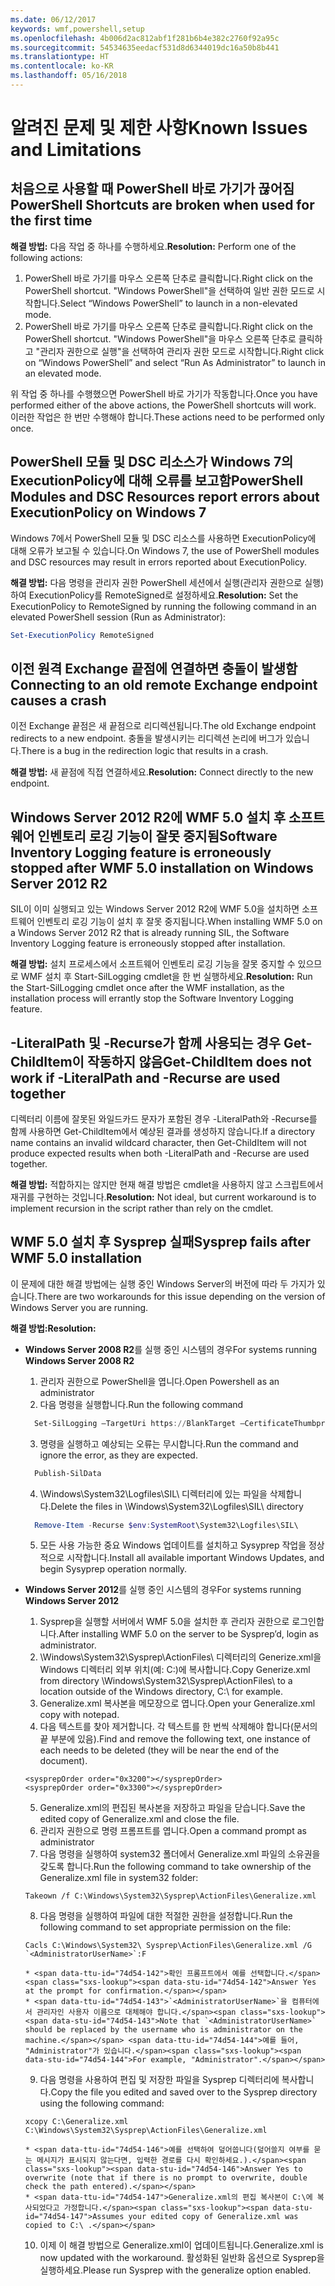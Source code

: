 ```yaml
---
ms.date: 06/12/2017
keywords: wmf,powershell,setup
ms.openlocfilehash: 4b006d2ac812abf1f281b6b4e382c2760f92a95c
ms.sourcegitcommit: 54534635eedacf531d8d6344019dc16a50b8b441
ms.translationtype: HT
ms.contentlocale: ko-KR
ms.lasthandoff: 05/16/2018
---
```

# <a name="known-issues-and-limitations"></a><span data-ttu-id="74d54-102">알려진 문제 및 제한 사항</span><span class="sxs-lookup"><span data-stu-id="74d54-102">Known Issues and Limitations</span></span>

<a name="powershell-shortcuts-are-broken-when-used-for-the-first-time"></a><span data-ttu-id="74d54-103">처음으로 사용할 때 PowerShell 바로 가기가 끊어짐</span><span class="sxs-lookup"><span data-stu-id="74d54-103">PowerShell Shortcuts are broken when used for the first time</span></span>
------------------------------------------------------------

<span data-ttu-id="74d54-104">**해결 방법:** 다음 작업 중 하나를 수행하세요.</span><span class="sxs-lookup"><span data-stu-id="74d54-104">**Resolution:** Perform one of the following actions:</span></span>

1.  <span data-ttu-id="74d54-105">PowerShell 바로 가기를 마우스 오른쪽 단추로 클릭합니다.</span><span class="sxs-lookup"><span data-stu-id="74d54-105">Right click on the PowerShell shortcut.</span></span> <span data-ttu-id="74d54-106">"Windows PowerShell"을 선택하여 일반 권한 모드로 시작합니다.</span><span class="sxs-lookup"><span data-stu-id="74d54-106">Select “Windows PowerShell” to launch in a non-elevated mode.</span></span>
2.  <span data-ttu-id="74d54-107">PowerShell 바로 가기를 마우스 오른쪽 단추로 클릭합니다.</span><span class="sxs-lookup"><span data-stu-id="74d54-107">Right click on the PowerShell shortcut.</span></span> <span data-ttu-id="74d54-108">"Windows PowerShell"을 마우스 오른쪽 단추로 클릭하고 "관리자 권한으로 실행"을 선택하여 관리자 권한 모드로 시작합니다.</span><span class="sxs-lookup"><span data-stu-id="74d54-108">Right click on “Windows PowerShell” and select “Run As Administrator” to launch in an elevated mode.</span></span>

<span data-ttu-id="74d54-109">위 작업 중 하나를 수행했으면 PowerShell 바로 가기가 작동합니다.</span><span class="sxs-lookup"><span data-stu-id="74d54-109">Once you have performed either of the above actions, the PowerShell shortcuts will work.</span></span> <span data-ttu-id="74d54-110">이러한 작업은 한 번만 수행해야 합니다.</span><span class="sxs-lookup"><span data-stu-id="74d54-110">These actions need to be performed only once.</span></span>


<a name="powershell-modules-and-dsc-resources-report-errors-about-executionpolicy-on-windows-7"></a><span data-ttu-id="74d54-111">PowerShell 모듈 및 DSC 리소스가 Windows 7의 ExecutionPolicy에 대해 오류를 보고함</span><span class="sxs-lookup"><span data-stu-id="74d54-111">PowerShell Modules and DSC Resources report errors about ExecutionPolicy on Windows 7</span></span>
-------------------------------------------------------------------------------------
<span data-ttu-id="74d54-112">Windows 7에서 PowerShell 모듈 및 DSC 리소스를 사용하면 ExecutionPolicy에 대해 오류가 보고될 수 있습니다.</span><span class="sxs-lookup"><span data-stu-id="74d54-112">On Windows 7, the use of PowerShell modules and DSC resources may result in errors reported about ExecutionPolicy.</span></span>

<span data-ttu-id="74d54-113">**해결 방법:** 다음 명령을 관리자 권한 PowerShell 세션에서 실행(관리자 권한으로 실행)하여 ExecutionPolicy를 RemoteSigned로 설정하세요.</span><span class="sxs-lookup"><span data-stu-id="74d54-113">**Resolution:** Set the ExecutionPolicy to RemoteSigned by running the following command in an elevated PowerShell session (Run as Administrator):</span></span>

```powershell
Set-ExecutionPolicy RemoteSigned
```

<a name="connecting-to-an-old-remote-exchange-endpoint-causes-a-crash"></a><span data-ttu-id="74d54-114">이전 원격 Exchange 끝점에 연결하면 충돌이 발생함</span><span class="sxs-lookup"><span data-stu-id="74d54-114">Connecting to an old remote Exchange endpoint causes a crash</span></span>
------------------------------------------------------------

<span data-ttu-id="74d54-115">이전 Exchange 끝점은 새 끝점으로 리디렉션됩니다.</span><span class="sxs-lookup"><span data-stu-id="74d54-115">The old Exchange endpoint redirects to a new endpoint.</span></span> <span data-ttu-id="74d54-116">충돌을 발생시키는 리디렉션 논리에 버그가 있습니다.</span><span class="sxs-lookup"><span data-stu-id="74d54-116">There is a bug in the redirection logic that results in a crash.</span></span>

<span data-ttu-id="74d54-117">**해결 방법:** 새 끝점에 직접 연결하세요.</span><span class="sxs-lookup"><span data-stu-id="74d54-117">**Resolution:** Connect directly to the new endpoint.</span></span>


<a name="software-inventory-logging-feature-is-erroneously-stopped-after-wmf-50-installation-on-windows-server-2012-r2"></a><span data-ttu-id="74d54-118">Windows Server 2012 R2에 WMF 5.0 설치 후 소프트웨어 인벤토리 로깅 기능이 잘못 중지됨</span><span class="sxs-lookup"><span data-stu-id="74d54-118">Software Inventory Logging feature is erroneously stopped after WMF 5.0 installation on Windows Server 2012 R2</span></span>
-------------------------------------------------------------------------------------------------------------

<span data-ttu-id="74d54-119">SIL이 이미 실행되고 있는 Windows Server 2012 R2에 WMF 5.0을 설치하면 소프트웨어 인벤토리 로깅 기능이 설치 후 잘못 중지됩니다.</span><span class="sxs-lookup"><span data-stu-id="74d54-119">When installing WMF 5.0 on a Windows Server 2012 R2 that is already running SIL, the Software Inventory Logging feature is erroneously stopped after installation.</span></span>

<span data-ttu-id="74d54-120">**해결 방법:** 설치 프로세스에서 소프트웨어 인벤토리 로깅 기능을 잘못 중지할 수 있으므로 WMF 설치 후 Start-SilLogging cmdlet을 한 번 실행하세요.</span><span class="sxs-lookup"><span data-stu-id="74d54-120">**Resolution:** Run the Start-SilLogging cmdlet once after the WMF installation, as the installation process will errantly stop the Software Inventory Logging feature.</span></span>

<a name="get-childitem-does-not-work-if--literalpath-and--recurse-are-used-together"></a><span data-ttu-id="74d54-121">-LiteralPath 및 -Recurse가 함께 사용되는 경우 Get-ChildItem이 작동하지 않음</span><span class="sxs-lookup"><span data-stu-id="74d54-121">Get-ChildItem does not work if -LiteralPath and -Recurse are used together</span></span>
--------------------------------------------------------------------------

<span data-ttu-id="74d54-122">디렉터리 이름에 잘못된 와일드카드 문자가 포함된 경우 -LiteralPath와 -Recurse를 함께 사용하면 Get-ChildItem에서 예상된 결과를 생성하지 않습니다.</span><span class="sxs-lookup"><span data-stu-id="74d54-122">If a directory name contains an invalid wildcard character, then Get-ChildItem will not produce expected results when both -LiteralPath and -Recurse are used together.</span></span>

<span data-ttu-id="74d54-123">**해결 방법:** 적합하지는 않지만 현재 해결 방법은 cmdlet을 사용하지 않고 스크립트에서 재귀를 구현하는 것입니다.</span><span class="sxs-lookup"><span data-stu-id="74d54-123">**Resolution:** Not ideal, but current workaround is to implement recursion in the script rather than rely on the cmdlet.</span></span>


<a name="sysprep-fails-after-wmf-50-installation"></a><span data-ttu-id="74d54-124">WMF 5.0 설치 후 Sysprep 실패</span><span class="sxs-lookup"><span data-stu-id="74d54-124">Sysprep fails after WMF 5.0 installation</span></span>
----------------------------------------

<span data-ttu-id="74d54-125">이 문제에 대한 해결 방법에는 실행 중인 Windows Server의 버전에 따라 두 가지가 있습니다.</span><span class="sxs-lookup"><span data-stu-id="74d54-125">There are two workarounds for this issue depending on the version of Windows Server you are running.</span></span>

<span data-ttu-id="74d54-126">**해결 방법:**</span><span class="sxs-lookup"><span data-stu-id="74d54-126">**Resolution:**</span></span>
- <span data-ttu-id="74d54-127">**Windows Server 2008 R2**를 실행 중인 시스템의 경우</span><span class="sxs-lookup"><span data-stu-id="74d54-127">For systems running **Windows Server 2008 R2**</span></span>
  1. <span data-ttu-id="74d54-128">관리자 권한으로 PowerShell을 엽니다.</span><span class="sxs-lookup"><span data-stu-id="74d54-128">Open Powershell as an administrator</span></span>
  2. <span data-ttu-id="74d54-129">다음 명령을 실행합니다.</span><span class="sxs-lookup"><span data-stu-id="74d54-129">Run the following command</span></span>

  ```powershell
    Set-SilLogging –TargetUri https://BlankTarget –CertificateThumbprint 0123456789
  ```
  3. <span data-ttu-id="74d54-130">명령을 실행하고 예상되는 오류는 무시합니다.</span><span class="sxs-lookup"><span data-stu-id="74d54-130">Run the command and ignore the error, as they are expected.</span></span>

  ```powershell
    Publish-SilData
   ```
  4. <span data-ttu-id="74d54-131">\Windows\System32\Logfiles\SIL\ 디렉터리에 있는 파일을 삭제합니다.</span><span class="sxs-lookup"><span data-stu-id="74d54-131">Delete the files in  \Windows\System32\Logfiles\SIL\ directory</span></span>

  ```powershell
    Remove-Item -Recurse $env:SystemRoot\System32\Logfiles\SIL\
  ```
  5. <span data-ttu-id="74d54-132">모든 사용 가능한 중요 Windows 업데이트를 설치하고 Sysyprep 작업을 정상적으로 시작합니다.</span><span class="sxs-lookup"><span data-stu-id="74d54-132">Install all available important Windows Updates, and begin Sysyprep operation normally.</span></span>

- <span data-ttu-id="74d54-133">**Windows Server 2012**를 실행 중인 시스템의 경우</span><span class="sxs-lookup"><span data-stu-id="74d54-133">For systems running **Windows Server 2012**</span></span>
  1.    <span data-ttu-id="74d54-134">Sysprep을 실행할 서버에서 WMF 5.0을 설치한 후 관리자 권한으로 로그인합니다.</span><span class="sxs-lookup"><span data-stu-id="74d54-134">After installing WMF 5.0 on the server to be Sysprep’d, login as administrator.</span></span>
  2.    <span data-ttu-id="74d54-135">\Windows\System32\Sysprep\ActionFiles\ 디렉터리의 Generize.xml을 Windows 디렉터리 외부 위치(예: C:\)에 복사합니다.</span><span class="sxs-lookup"><span data-stu-id="74d54-135">Copy Generize.xml from directory \Windows\System32\Sysprep\ActionFiles\ to a location outside of the Windows directory, C:\ for example.</span></span>
  3.    <span data-ttu-id="74d54-136">Generalize.xml 복사본을 메모장으로 엽니다.</span><span class="sxs-lookup"><span data-stu-id="74d54-136">Open your Generalize.xml copy with notepad.</span></span>
  4.    <span data-ttu-id="74d54-137">다음 텍스트를 찾아 제거합니다. 각 텍스트를 한 번씩 삭제해야 합니다(문서의 끝 부분에 있음).</span><span class="sxs-lookup"><span data-stu-id="74d54-137">Find and remove the following text, one instance of each needs to be deleted (they will be near the end of the document).</span></span>

    ```
    <sysprepOrder order="0x3200"></sysprepOrder>
    <sysprepOrder order="0x3300"></sysprepOrder>
    ```

  5.    <span data-ttu-id="74d54-138">Generalize.xml의 편집된 복사본을 저장하고 파일을 닫습니다.</span><span class="sxs-lookup"><span data-stu-id="74d54-138">Save the edited copy of Generalize.xml and close the file.</span></span>
  6.    <span data-ttu-id="74d54-139">관리자 권한으로 명령 프롬프트를 엽니다.</span><span class="sxs-lookup"><span data-stu-id="74d54-139">Open a command prompt as administrator</span></span>
  7.    <span data-ttu-id="74d54-140">다음 명령을 실행하여 system32 폴더에서 Generalize.xml 파일의 소유권을 갖도록 합니다.</span><span class="sxs-lookup"><span data-stu-id="74d54-140">Run the following command to take ownership of the Generalize.xml file in system32 folder:</span></span>

    ```
    Takeown /f C:\Windows\System32\Sysprep\ActionFiles\Generalize.xml
    ```

  8.    <span data-ttu-id="74d54-141">다음 명령을 실행하여 파일에 대한 적절한 권한을 설정합니다.</span><span class="sxs-lookup"><span data-stu-id="74d54-141">Run the following command to set appropriate permission on the file:</span></span>

    ```
    Cacls C:\Windows\System32\ Sysprep\ActionFiles\Generalize.xml /G `<AdministratorUserName>`:F
    ```
      * <span data-ttu-id="74d54-142">확인 프롬프트에서 예를 선택합니다.</span><span class="sxs-lookup"><span data-stu-id="74d54-142">Answer Yes at the prompt for confirmation.</span></span>
      * <span data-ttu-id="74d54-143">`<AdministratorUserName>`을 컴퓨터에서 관리자인 사용자 이름으로 대체해야 합니다.</span><span class="sxs-lookup"><span data-stu-id="74d54-143">Note that `<AdministratorUserName>` should be replaced by the username who is administrator on the machine.</span></span> <span data-ttu-id="74d54-144">예를 들어, "Administrator"가 있습니다.</span><span class="sxs-lookup"><span data-stu-id="74d54-144">For example, "Administrator".</span></span>

  9.    <span data-ttu-id="74d54-145">다음 명령을 사용하여 편집 및 저장한 파일을 Sysprep 디렉터리에 복사합니다.</span><span class="sxs-lookup"><span data-stu-id="74d54-145">Copy the file you edited and saved over to the Sysprep directory using the following command:</span></span>

    ```
    xcopy C:\Generalize.xml C:\Windows\System32\Sysprep\ActionFiles\Generalize.xml
    ```
      * <span data-ttu-id="74d54-146">예를 선택하여 덮어씁니다(덮어쓸지 여부를 묻는 메시지가 표시되지 않는다면, 입력한 경로를 다시 확인하세요.).</span><span class="sxs-lookup"><span data-stu-id="74d54-146">Answer Yes to overwrite (note that if there is no prompt to overwrite, double check the path entered).</span></span>
      * <span data-ttu-id="74d54-147">Generalize.xml의 편집 복사본이 C:\에 복사되었다고 가정합니다.</span><span class="sxs-lookup"><span data-stu-id="74d54-147">Assumes your edited copy of Generalize.xml was copied to C:\ .</span></span>

  10.   <span data-ttu-id="74d54-148">이제 이 해결 방법으로 Generalize.xml이 업데이트됩니다.</span><span class="sxs-lookup"><span data-stu-id="74d54-148">Generalize.xml is now updated with the workaround.</span></span> <span data-ttu-id="74d54-149">활성화된 일반화 옵션으로 Sysprep을 실행하세요.</span><span class="sxs-lookup"><span data-stu-id="74d54-149">Please run Sysprep with the generalize option enabled.</span></span>
